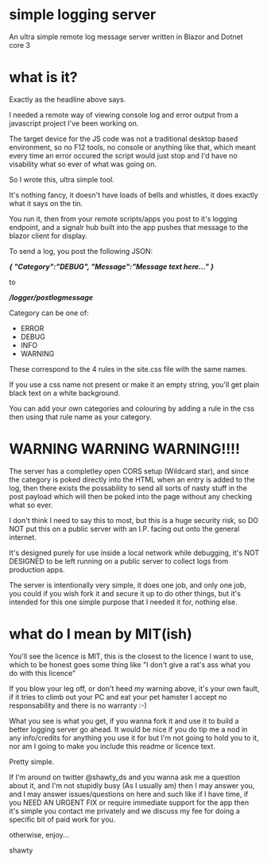 # simple logging server
An ultra simple remote log message server written in Blazor and Dotnet core 3

# what is it?
Exactly as the headline above says.

I needed a remote way of viewing console log and error output from a javascript project I've been working on.

The target device for the JS code was not a traditional desktop based environment, so no F12 tools, no console or anything like that, which meant every time an error occured the script would just stop and I'd have no visability what so ever of what was going on.

So I wrote this, ultra simple tool.

It's nothing fancy, it doesn't have loads of bells and whistles, it does exactly what it says on the tin.

You run it, then from your remote scripts/apps you post to it's logging endpoint, and a signalr hub built into the app pushes that message to the blazor client for display.

To send a log, you post the following JSON:

***{ "Category":"DEBUG", "Message":"Message text here..." }***

to

***/logger/postlogmessage***

Category can be one of:

* ERROR  
* DEBUG  
* INFO  
* WARNING  

These correspond to the 4 rules in the site.css file with the same names.

If you use a css name not present or make it an empty string, you'll get plain black text on a white background.

You can add your own categories and colouring by adding a rule in the css then using that rule name as your category.

# WARNING WARNING WARNING!!!!

The server has a completley open CORS setup (Wildcard star), and since the category is poked directly into the HTML when an entry is added to the log, then there exists the possability to send all sorts of nasty stuff in the post payload which will then be poked into the page without any checking what so ever.

I don't think I need to say this to most, but this is a huge security risk, so DO NOT put this on a public server with an I.P. facing out onto the general internet.

It's designed purely for use inside a local network while debugging, it's NOT DESIGNED to be left running on a public server to collect logs from production apps.

The server is intentionally very simple, it does one job, and only one job, you could if you wish fork it and secure it up to do other things, but it's intended for this one simple purpose that I needed it for, nothing else.

# what do I mean by MIT(ish)
You'll see the licence is MIT, this is the closest to the licence I want to use, which to be honest goes some thing like "I don't give a rat's ass what you do with this licence"

If you blow your leg off, or don't heed my warning above, it's your own fault, if it tries to climb out your PC and eat your pet hamster I accept no responsability and there is no warranty :-)

What you see is what you get, if you wanna fork it and use it to build a better logging server go ahead.  It would be nice if you do tip me a nod in any info/credits for anything you use it for but I'm not going to hold you to it, nor am I going to make you include this readme or licence text.

Pretty simple.

If I'm around on twitter  @shawty_ds  and you wanna ask me a question about it, and I'm not stupidly busy (As I usually am) then I may answer you, and I may answer issues/questions on here and such like if I have time, if you NEED AN URGENT FIX or require immediate support for the app then it's simple you contact me privately and we discuss my fee for doing a specific bit of paid work for you.

otherwise, enjoy...

shawty
